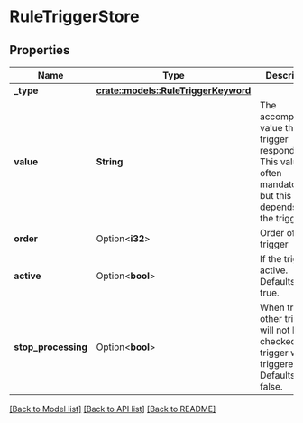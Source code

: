 # RuleTriggerStore

## Properties

Name | Type | Description | Notes
------------ | ------------- | ------------- | -------------
**_type** | [**crate::models::RuleTriggerKeyword**](RuleTriggerKeyword.md) |  | 
**value** | **String** | The accompanying value the trigger responds to. This value is often mandatory, but this depends on the trigger. | 
**order** | Option<**i32**> | Order of the trigger | [optional]
**active** | Option<**bool**> | If the trigger is active. Defaults to true. | [optional][default to true]
**stop_processing** | Option<**bool**> | When true, other triggers will not be checked if this trigger was triggered. Defaults to false. | [optional][default to false]

[[Back to Model list]](../README.md#documentation-for-models) [[Back to API list]](../README.md#documentation-for-api-endpoints) [[Back to README]](../README.md)


